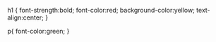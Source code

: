 h1 {
    font-strength:bold;
    font-color:red;
    background-color:yellow;
    text-align:center;
    }

p{
font-color:green;
}
